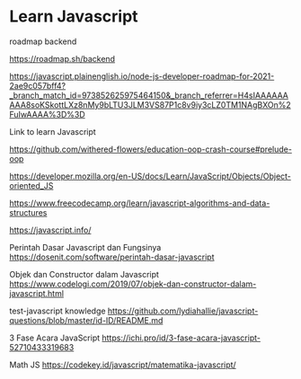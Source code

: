# Learn Javascript
roadmap backend 

https://roadmap.sh/backend

https://javascript.plainenglish.io/node-js-developer-roadmap-for-2021-2ae9c057bff4?_branch_match_id=973852625975464150&_branch_referrer=H4sIAAAAAAAAA8soKSkottLXz8nMy9bLTU3JLM3VS87P1c8v9iy3cLZ0TM1NAgBXOn%2FuIwAAAA%3D%3D


Link to learn Javascript

https://github.com/withered-flowers/education-oop-crash-course#prelude-oop

https://developer.mozilla.org/en-US/docs/Learn/JavaScript/Objects/Object-oriented_JS

https://www.freecodecamp.org/learn/javascript-algorithms-and-data-structures

https://javascript.info/



Perintah Dasar Javascript dan Fungsinya
https://dosenit.com/software/perintah-dasar-javascript

Objek dan Constructor dalam Javascript
https://www.codelogi.com/2019/07/objek-dan-constructor-dalam-javascript.html



test-javascript knowledge
https://github.com/lydiahallie/javascript-questions/blob/master/id-ID/README.md


3 Fase Acara JavaScript
https://ichi.pro/id/3-fase-acara-javascript-52710433319683

Math JS 
https://codekey.id/javascript/matematika-javascript/
